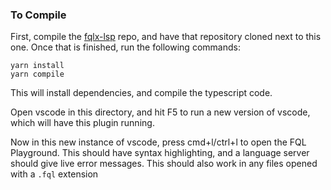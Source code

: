 ### To Compile

First, compile the [fqlx-lsp](https://github.com/fauna/fqlx-lsp) repo, and have
that repository cloned next to this one. Once that is finished, run the
following commands:
```
yarn install
yarn compile
```

This will install dependencies, and compile the typescript code.

Open vscode in this directory, and hit F5 to run a new version of
vscode, which will have this plugin running.

Now in this new instance of vscode, press cmd+l/ctrl+l to open the FQL Playground.
This should have syntax highlighting, and a language server should give live
error messages.
This should also work in any files opened with a `.fql` extension

